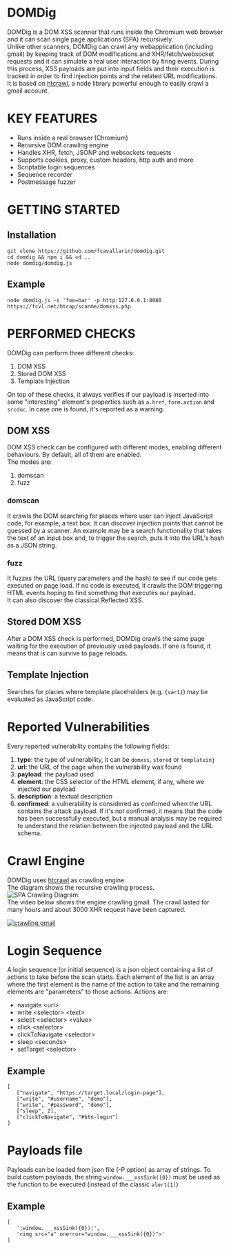 # DOMDig
DOMDig is a DOM XSS scanner that runs inside the Chromium web browser and it can scan single page applications (SPA) recursively.  
Unlike other scanners, DOMDig can crawl any webapplication (including gmail) by keeping track of DOM modifications and XHR/fetch/websocket requests and it can simulate a real user interaction by firing events. During this process, XSS payloads are put into input fields and their execution is tracked in order to find injection points and the related URL modifications.  
It is based on [htcrawl](https://htcrawl.org), a node library powerful enough to easily crawl a gmail account.


# KEY FEATURES
- Runs inside a real browser (Chromium)
- Recursive DOM crawling engine
- Handles XHR, fetch, JSONP and websockets requests
- Supports cookies, proxy, custom headers, http auth and more
- Scriptable login sequences
- Sequence recorder
- Postmessage fuzzer

# GETTING STARTED
## Installation
```
git clone https://github.com/fcavallarin/domdig.git
cd domdig && npm i && cd ..
node domdig/domdig.js
```

## Example
```
node domdig.js -c 'foo=bar' -p http:127.0.0.1:8080 https://fcvl.net/htcap/scanme/domxss.php
```

# PERFORMED CHECKS
DOMDig can perform three different checks:  
1. DOM XSS
2. Stored DOM XSS
3. Template Injection

On top of these checks, it always verifies if our payload is inserted into some "interesting" element's properties such as `a.href`, `form.action` and `srcdoc`.
In case one is found, it's reported as a warning.

## DOM XSS
DOM XSS check can be configured with different modes, enabling different behaviours. By default, all of them are enabled.  
The modes are:  
1. domscan
2. fuzz

### domscan
It crawls the DOM searching for places where user can inject JavaScript code, for example, a text box. It can discover injection points that cannot
be guessed by a scanner. An example may be a search functionality that takes the text of an input box and, to trigger the search, puts it into 
the URL's hash as a JSON string. 

### fuzz
It fuzzes the URL (query parameters and the hash) to see if our code gets executed on page load. If no code is executed, it crawls the
DOM triggering HTML events hoping to find something that executes our payload.  
It can also discover the classical Reflected XSS.

## Stored DOM XSS
After a DOM XSS check is performed, DOMDig crawls the same page waiting for the execution of previously used
payloads. If one is found, it means that is can survive to page reloads.

## Template Injection
Searches for places where template placeholders (e.g. `{var1}`) may be evaluated as JavaScript code.

# Reported Vulnerabilities
Every reported vulnerability contains the following fields:
1. **type**: the type of vulnerability, it can be `domxss`, `stored` or `templateinj`
2. **url**: the URL of the page when the vulnerability was found
3. **payload**: the payload used
4. **element**: the CSS selector of the HTML element, if any, where we injected our payload
5. **description**: a textual description
6. **confirmed**: a vulnerability is considered as confirmed when the URL contains the attack payload. If it's 
not confirmed, it means that the code has been successfully executed, but a manual analysis may be required 
to understand the relation between the injected payload and the URL schema.


# Crawl Engine
DOMDig uses [htcrawl](https://htcrawl.org) as crawling engine.  
The diagram shows the recursive crawling process.  
![SPA Crawling Diagram](https://htcrawl.org/img/htcap-flowchart.png).   
The video below shows the engine crawling gmail. The crawl lasted for many hours and about 3000 XHR request have been captured.

[![crawling gmail](https://fcvl.net/htcap/img/htcap-gmail-video.png)](https://www.youtube.com/watch?v=5FLmWjKE2JI "HTCAP Crawling Gmail")

# Login Sequence
A login sequence (or initial sequence) is a json object containing a list of actions to take before the scan starts.
Each element of the list is an array where the first element is the name of the action to take and the remaining elements are "parameters" to those actions.
Actions are:
- navigate &lt;url&gt;
- write &lt;selector&gt; &lt;text&gt;
- select &lt;selector&gt; &lt;value&gt;
- click &lt;selector&gt;
- clickToNavigate &lt;selector&gt;
- sleep &lt;seconds&gt;
- setTarget &lt;selector&gt;

## Example
```
[
   ["navigate", "https://target.local/login-page"],
   ["write", "#username", "demo"],
   ["write", "#password", "demo"],
   ["sleep", 2],
   ["clickToNavigate", "#btn-login"]
]
```

# Payloads file
Payloads can be loaded from json file (-P option) as array of strings. To build custom payloads, the string `window.___xssSink({0})` must be used as the function to be executed (instead of the classic `alert(1)`)

## Example
```
[
   ';window.___xssSink({0});',
   '<img src="a" onerror="window.___xssSink({0})">'
]
```
